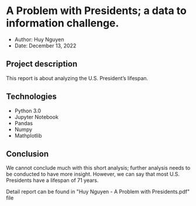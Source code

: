 # A Problem with Presidents; a data to information challenge.

- Author: Huy Nguyen
- Date: December 13, 2022

## Project description

This report is about analyzing the U.S. President’s lifespan.

## Technologies

- Python 3.0
- Jupyter Notebook
- Pandas
- Numpy
- Mathplotlib

## Conclusion

We cannot conclude much with this short analysis; further analysis needs to be conducted to have more insight. However, we can say that most U.S. Presidents have a lifespan of 71 years.

Detail report can be found in "Huy Nguyen - A Problem with Presidents.pdf" file
